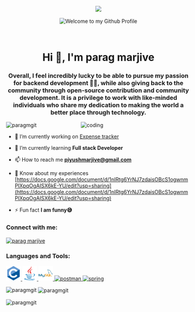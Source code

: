 <a href="https://github.com/Paragmgit">

<div align="center">

  
![][logo-url]
 
</div>
  </a>

[logo-url]: https://i.giphy.com/media/KzJkzjggfGN5Py6nkT/200.webp


<div align="center">
  <img src="https://github.com/BrunnerLivio/brunnerlivio/blob/master/images/welcome.png?raw=true" style="max-width: 100%;" alt="Welcome to my Github Profile" />
</div>
<br />
<br />

<h1 align="center">Hi 👋, I'm parag marjive</h1>
<h3 align="center">Overall, I feel incredibly lucky to be able to pursue my passion for backend development 🧑‍💻, while also giving back to the community through open-source contribution and community development. It is a privilege to work with like-minded individuals who share my dedication to making the world a better place through technology.</h3>

<img align="right" alt="coding" width="300" src="https://user-images.githubusercontent.com/55389276/140866485-8fb1c876-9a8f-4d6a-98dc-08c4981eaf70.gif">

<p align="left"> <img src="https://komarev.com/ghpvc/?username=paragmgit&label=Profile%20views&color=0e75b6&style=flat" alt="paragmgit" /> </p>

- 🔭 I’m currently working on [Expense tracker](https://github.com/Paragmgit/ExpenseApi)

- 🌱 I’m currently learning **Full stack Developer**

- 📫 How to reach me **piyushmarjive@gmail.com**

- 📄 Know about my experiences [https://docs.google.com/document/d/1nIRtg6YrNJ7zdaisOBcS1ogwnmPlXpqOgAISX6kE-YU/edit?usp=sharing](https://docs.google.com/document/d/1nIRtg6YrNJ7zdaisOBcS1ogwnmPlXpqOgAISX6kE-YU/edit?usp=sharing)

- ⚡ Fun fact **I am funny😅**

<h3 align="left">Connect with me:</h3>
<p align="left">
<a href="https://linkedin.com/in/parag marjive" target="blank"><img align="center" src="https://raw.githubusercontent.com/rahuldkjain/github-profile-readme-generator/master/src/images/icons/Social/linked-in-alt.svg" alt="parag marjive" height="30" width="40" /></a>
</p>

<h3 align="left">Languages and Tools:</h3>
<p align="left"> <a href="https://www.cprogramming.com/" target="_blank" rel="noreferrer"> <img src="https://raw.githubusercontent.com/devicons/devicon/master/icons/c/c-original.svg" alt="c" width="40" height="40"/> </a> <a href="https://www.java.com" target="_blank" rel="noreferrer"> <img src="https://raw.githubusercontent.com/devicons/devicon/master/icons/java/java-original.svg" alt="java" width="40" height="40"/> </a> <a href="https://www.mysql.com/" target="_blank" rel="noreferrer"> <img src="https://raw.githubusercontent.com/devicons/devicon/master/icons/mysql/mysql-original-wordmark.svg" alt="mysql" width="40" height="40"/> </a> <a href="https://postman.com" target="_blank" rel="noreferrer"> <img src="https://www.vectorlogo.zone/logos/getpostman/getpostman-icon.svg" alt="postman" width="40" height="40"/> </a> <a href="https://spring.io/" target="_blank" rel="noreferrer"> <img src="https://www.vectorlogo.zone/logos/springio/springio-icon.svg" alt="spring" width="40" height="40"/> </a> </p>

<p><img align="left" src="https://github-readme-stats.vercel.app/api/top-langs?username=paragmgit&show_icons=true&locale=en&layout=compact" alt="paragmgit" /></p>

<p>&nbsp;<img align="center" src="https://github-readme-stats.vercel.app/api?username=paragmgit&show_icons=true&locale=en" alt="paragmgit" /></p>

<p><img align="center" src="https://github-readme-streak-stats.herokuapp.com/?user=paragmgit&" alt="paragmgit" /></p>
